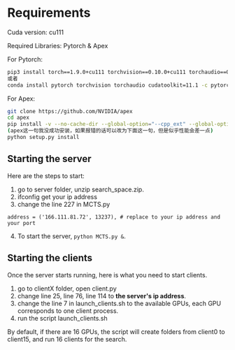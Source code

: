 # Requirements

Cuda version: cu111

Required Libraries: Pytorch & Apex 

For Pytorch:

```bash
pip3 install torch==1.9.0+cu111 torchvision==0.10.0+cu111 torchaudio==0.9.0 -f https://download.pytorch.org/whl/torch_stable.html
或者
conda install pytorch torchvision torchaudio cudatoolkit=11.1 -c pytorch -c nvidia
```
For Apex:
```bash
git clone https://github.com/NVIDIA/apex
cd apex
pip install -v --no-cache-dir --global-option="--cpp_ext" --global-option="--cuda_ext" ./
(apex这一句我没成功安装，如果报错的话可以改为下面这一句，但是似乎性能会差一点)
python setup.py install
```

## Starting the server

Here are the steps to start:
1. go to server folder, unzip search_space.zip.
2. ifconfig get your ip address
3. change the line 227 in MCTS.py
```
address = ('166.111.81.72', 13237), # replace to your ip address and your port
```
4. To start the server, ``` python MCTS.py & ```.

## Starting the clients
Once the server starts running, here is what you need to start clients.
1. go to clientX folder, open client.py
2. change line 25, line 76, line 114 to <b>the server's ip address</b>.
3. change the line 7 in launch_clients.sh to the available GPUs, each GPU corresponds to one client process.
4. run the script launch_clients.sh

By default, if there are 16 GPUs, the script will create folders from client0 to client15, and run 16 clients for the search.
